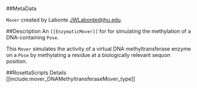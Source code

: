 ##MetaData

`Mover` created by Labonte <JWLabonte@jhu.edu>.

##Description
An `[[EnzymaticMover]]` for for simulating the methylation of a DNA-containing `Pose`.

This `Mover` simulates the activity of a virtual DNA methyltransferase enzyme on a `Pose` by methylating a residue at a biologically relevant sequon position.

##RosettaScripts Details
[[include:mover_DNAMethyltransferaseMover_type]]

